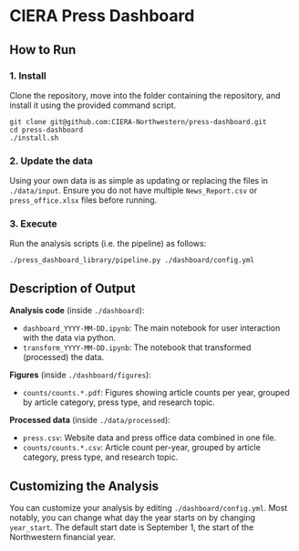 # CIERA Press Dashboard

## How to Run

### 1. Install

Clone the repository, move into the folder containing the repository, and install it using the provided command script.
```
git clone git@github.com:CIERA-Northwestern/press-dashboard.git
cd press-dashboard
./install.sh
```

### 2. Update the data

Using your own data is as simple as updating or replacing the files in `./data/input`.
Ensure you do not have multiple `News_Report.csv` or `press_office.xlsx` files before running.

### 3. Execute

Run the analysis scripts (i.e. the pipeline) as follows:
```
./press_dashboard_library/pipeline.py ./dashboard/config.yml
```

## Description of Output

**Analysis code** (inside `./dashboard`):
* `dashboard_YYYY-MM-DD.ipynb`: The main notebook for user interaction with the data via python.
* `transform_YYYY-MM-DD.ipynb`: The notebook that transformed (processed) the data.

**Figures** (inside `./dashboard/figures`):
* `counts/counts.*.pdf`: Figures showing article counts per year, grouped by article category, press type, and research topic.

**Processed data** (inside `./data/processed`):
* `press.csv`: Website data and press office data combined in one file.
* `counts/counts.*.csv`: Article count per-year, grouped by article category, press type, and research topic.

## Customizing the Analysis
You can customize your analysis by editing `./dashboard/config.yml`.
Most notably, you can change what day the year starts on by changing `year_start`.
The default start date is September 1, the start of the Northwestern financial year.

